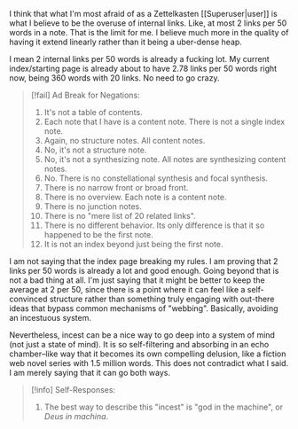 I think that what I'm most afraid of as a Zettelkasten [[Superuser|user]] is what I believe to be the overuse of internal links. Like, at most 2 links per 50 words in a note. That is the limit for me. I believe much more in the quality of having it extend linearly rather than it being a uber-dense heap.

I mean 2 internal links per 50 words is already a fucking lot. My current index/starting page is already about to have 2.78 links per 50 words right now, being 360 words with 20 links. No need to go crazy.

> [!fail] Ad Break for Negations:
> 1. It's not a table of contents.
> 2. Each note that I have is a content note. There is not a single index note.
> 3. Again, no structure notes. All content notes.
> 4. No, it's not a structure note.
> 5. No, it's not a synthesizing note. All notes are synthesizing content notes.
> 6. No. There is no constellational synthesis and focal synthesis.
> 7. There is no narrow front or broad front.
> 8. There is no overview. Each note is a content note.
> 9. There is no junction notes.
> 10. There is no "mere list of 20 related links".
> 11. There is no different behavior. Its only difference is that it so happened to be the first note.
> 12. It is not an index beyond just being the first note.

I am not saying that the index page breaking my rules. I am proving that 2 links per 50 words is already a lot and good enough. Going beyond that is not a bad thing at all. I'm just saying that it might be better to keep the average at 2 per 50, since there is a point where it can feel like a self-convinced structure rather than something truly engaging with out-there ideas that bypass common mechanisms of "webbing". Basically, avoiding an incestuous system.

Nevertheless, incest can be a nice way to go deep into a system of mind (not just a state of mind). It is so self-filtering and absorbing in an echo chamber–like way that it becomes its own compelling delusion, like a fiction web novel series with 1.5 million words. This does not contradict what I said. I am merely saying that it can go both ways.

> [!info] Self-Responses:
> 1. The best way to describe this "incest" is "god in the machine", or *Deus in machina*.